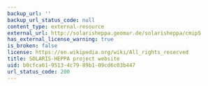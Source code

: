 ```yaml
---
backup_url: ''
backup_url_status_code: null
content_type: external-resource
external_url: http://solarisheppa.geomar.de/solarisheppa/cmip5
has_external_license_warning: true
is_broken: false
license: https://en.wikipedia.org/wiki/All_rights_reserved
title: SOLARIS-HEPPA project website
uid: b0cfca61-9513-4c79-89b1-09cd6c03b447
url_status_code: 200
---
```

